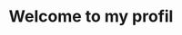 <div id="header" align="center">
  <h1>Welcome to my profil</h1>
  <div id ="badges-container>
      [![LinkedIn Badge](https://img.shields.io/badge/-LinkedIn-blue?logo=linkedin&logoColor=white)](https://www.linkedin.com/in/jordan-zanetti-044ab2174/)                                                                     
   </div>
</div>



